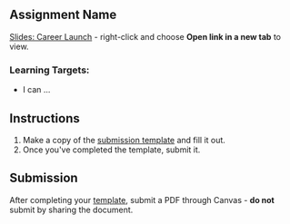 ---
---

[//]: # ( <p><iframe src="https://douglasurner.github.io/Common/career-launch/" width="100%" height="666px"></iframe></p> )

## Assignment Name

[slides]: <https://gitpitch.com/DouglasUrner/Common?p=career-launch>
[template]: #

[Slides: Career Launch][slides] - right-click and choose **Open link in a new tab** to view.

### Learning Targets:

* I can ...

## Instructions

1. Make a copy of the [submission template][template] and fill it out.
1. Once you've completed the template, submit it.

## Submission

After completing your [template][], submit a PDF through Canvas - **do not** submit by sharing the document.

